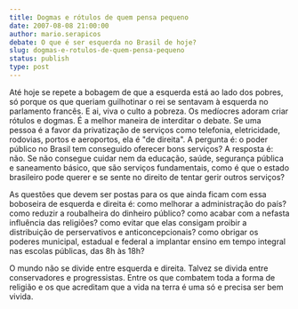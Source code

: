 ```yaml
---
title: Dogmas e rótulos de quem pensa pequeno
date: 2007-08-08 21:00:00
author: mario.serapicos
debate: O que é ser esquerda no Brasil de hoje?
slug: dogmas-e-rotulos-de-quem-pensa-pequeno
status: publish 
type: post
---
```


Até hoje se repete a bobagem de que a esquerda está ao lado dos pobres, só porque os que queriam guilhotinar o rei se sentavam à esquerda no parlamento francês. E ai, viva o culto a pobreza. Os medíocres adoram criar rótulos e dogmas. É a melhor maneira de interditar o debate. Se uma pessoa é a favor da privatização de serviços como telefonia, eletricidade, rodovias, portos e aeroportos, ela é "de direita". A pergunta é: o poder público no Brasil tem conseguido oferecer bons serviços? A resposta é: não. Se não consegue cuidar nem da educação, saúde, segurança pública e saneamento básico, que são serviços fundamentais, como é que o estado brasileiro pode querer e se sente no direito de tentar gerir outros serviços?   

As questões que devem ser postas para os que ainda ficam com essa boboseira de esquerda e direita é: como melhorar a administração do país? como reduzir a roubalheira do dinheiro público? como acabar com a nefasta influência das religiões? como evitar que elas consigam proibir a distribuição de perservativos e anticoncepcionais? como obrigar os poderes municipal, estadual e federal a implantar ensino em tempo integral nas escolas públicas, das 8h às 18h?  

O mundo não se divide entre esquerda e direita. Talvez se divida entre conservadores e progressistas. Entre os que combatem toda a forma de religião e os que acreditam que a vida na terra é uma só e precisa ser bem vivida.   

